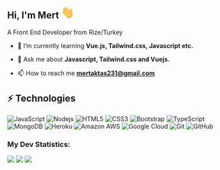 ## Hi, I'm Mert <img src="https://raw.githubusercontent.com/mertaktas/mertaktas/master/wave.gif" width="30px">
A Front End Developer from Rize/Turkey

- 🌱 I’m currently learning **Vue.js, Tailwind.css, Javascript etc.**

- 💬 Ask me about **Javascript, Tailwind.css and Vuejs.**

- 📫 How to reach me **mertaktas231@gmail.com**

## ⚡ Technologies

![JavaScript](https://img.shields.io/badge/-JavaScript-black?style=flat-square&logo=javascript)
![Nodejs](https://img.shields.io/badge/-Nodejs-black?style=flat-square&logo=Node.js)
![HTML5](https://img.shields.io/badge/-HTML5-E34F26?style=flat-square&logo=html5&logoColor=white)
![CSS3](https://img.shields.io/badge/-CSS3-1572B6?style=flat-square&logo=css3)
![Bootstrap](https://img.shields.io/badge/-Bootstrap-563D7C?style=flat-square&logo=bootstrap)
![TypeScript](https://img.shields.io/badge/-TypeScript-007ACC?style=flat-square&logo=typescript)
![MongoDB](https://img.shields.io/badge/-MongoDB-black?style=flat-square&logo=mongodb)
![Heroku](https://img.shields.io/badge/-Heroku-430098?style=flat-square&logo=heroku)
![Amazon AWS](https://img.shields.io/badge/Amazon%20AWS-232F3E?style=flat-square&logo=amazon-aws)
![Google Cloud](https://img.shields.io/badge/Google%20Cloud-black?style=flat-square&logo=google-cloud)
![Git](https://img.shields.io/badge/-Git-black?style=flat-square&logo=git)
![GitHub](https://img.shields.io/badge/-GitHub-181717?style=flat-square&logo=github)

<h3 align="left">My Dev Statistics: </h3>

<p>  
<!-- GitHub Stats -->  
<img height="150em" src="https://github-readme-stats.vercel.app/api?username=mertaktas&&theme=darcula&show_icons=true&hide_border=true" />
<img height="150em" src="https://github-readme-streak-stats.herokuapp.com?user=mertaktas&theme=dracula&hide_border=true" />

<!-- Most Used Languages -->  
<img height="150em" src="https://github-readme-stats.vercel.app/api/top-langs/?username=mertaktas&theme=darcula&exclude_repo=KNN-Image-Classification&show_icons=true&hide_border=true&layout=compact&langs_count=8"/>  
</p>
